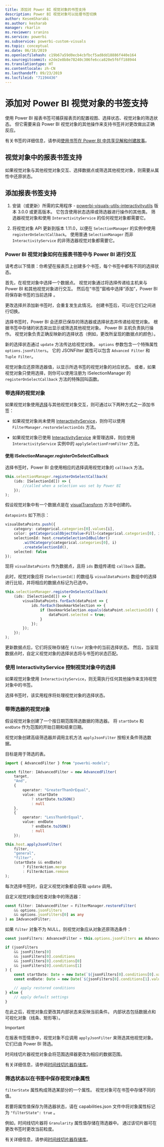 ```yaml
---
title: 添加对 Power BI 视觉对象的书签支持
description: Power BI 视觉对象可以处理书签切换
author: KesemSharabi
ms.author: kesharab
manager: rkarlin
ms.reviewer: sranins
ms.service: powerbi
ms.subservice: powerbi-custom-visuals
ms.topic: conceptual
ms.date: 06/18/2019
ms.openlocfilehash: c19b67a59d0ecb4cbfbcf5ad8dd18886f440e164
ms.sourcegitcommit: e2de2e8b8e78240c306fe6cca820e5f6ff188944
ms.translationtype: HT
ms.contentlocale: zh-CN
ms.lasthandoff: 09/23/2019
ms.locfileid: "71194436"
---
```

# <a name="add-bookmark-support-for-power-bi-visuals"></a>添加对 Power BI 视觉对象的书签支持

使用 Power BI 报表书签可捕获报表页的配置视图、选择状态、视觉对象的筛选状态。 但它需要来自 Power BI 视觉对象的其他操作来支持书签并对更改做出正确反应。

有关书签的详细信息，请参阅[使用书签在 Power BI 中共享见解和创建故事](https://docs.microsoft.com/power-bi/desktop-bookmarks)。

## <a name="report-bookmarks-support-in-your-visual"></a>视觉对象中的报表书签支持

如果视觉对象与其他视觉对象交互、选择数据点或筛选其他视觉对象，则需要从属性中还原状态。

## <a name="add-report-bookmarks-support"></a>添加报表书签支持

1. 安装（或更新）所需的实用程序 - [powerbi-visuals-utils-interactivityutils](https://github.com/Microsoft/PowerBI-visuals-utils-interactivityutils/) 版本 3.0.0 或更高版本。 它包含使用状态选择或筛选器进行操作的其他类。 筛选器视觉对象和使用 `InteractivityService` 的任何视觉对象都需要它。

2. 将视觉对象 API 更新到版本 1.11.0，以便在 `SelectionManager` 的实例中使用 `registerOnSelectCallback`。 使用普通 `SelectionManager` 而非 `InteractivityService` 的非筛选器视觉对象都需要它。

### <a name="how-power-bi-visuals-interact-with-power-bi-in-report-bookmarks"></a>Power BI 视觉对象如何在报表书签中与 Power BI 进行交互

请考虑以下情景：你希望在报表页上创建多个书签，每个书签中都有不同的选择状态。

首先，在视觉对象中选择一个数据点。 视觉对象通过将选择传递给主机来与 Power BI 和其他视觉对象进行交互。 然后在“书签”窗格中选择“添加”，Power BI 将保存新书签的当前选择   。

更改选择并添加新书签时，会重复发生此情况。 创建书签后，可以在它们之间进行切换。

选择书签时，Power BI 会还原已保存的筛选器或选择状态并传递给视觉对象。 根据书签中存储的状态突出显示或筛选其他视觉对象。 Power BI 主机负责执行操作。 视觉对象负责正确反映新的选择状态（例如，更改所呈现的数据点的颜色）。

新的选择状态通过 `update` 方法传达给视觉对象。 `options` 参数包含一个特殊属性 `options.jsonFilters`。 它的 JSONFilter 属性可以包含 `Advanced Filter` 和 `Tuple Filter`。

视觉对象应还原筛选器值，以显示所选书签的视觉对象的对应状态。 或者，如果视觉对象只使用选择，则你可以使用注册为 ISelectionManager 的 `registerOnSelectCallback` 方法的特殊回叫函数。

### <a name="visuals-with-selection"></a>带选择的视觉对象

如果视觉对象使用[选择](https://github.com/Microsoft/PowerBI-visuals/blob/master/Tutorial/Selection.md)与其他视觉对象交互，则可通过以下两种方式之一添加书签：

* 如果视觉对象尚未使用 [InteractivityService](https://github.com/Microsoft/powerbi-visuals-utils-interactivityutils/blob/master/docs/api/interactivityService.md)，则你可以使用 `FilterManager.restoreSelectionIds` 方法。

* 如果视觉对象已使用 [InteractivityService](https://github.com/Microsoft/powerbi-visuals-utils-interactivityutils/blob/master/docs/api/interactivityService.md) 来管理选择，则应使用 `InteractivityService` 实例中的 `applySelectionFromFilter` 方法。

#### <a name="use-iselectionmanagerregisteronselectcallback"></a>使用 ISelectionManager.registerOnSelectCallback

选择书签时，Power BI 会使用相应的选择调用视觉对象的 `callback` 方法。 

```typescript
this.selectionManager.registerOnSelectCallback(
    (ids: ISelectionId[]) => {
        //called when a selection was set by Power BI
    });
);
```

假设视觉对象中有一个数据点是在 [visualTransform](https://github.com/Microsoft/PowerBI-visuals-sampleBarChart/blob/master/src/barChart.ts#L74) 方法中创建的。

`datapoints` 如下所示：

```typescript
visualDataPoints.push({
    category: categorical.categories[0].values[i],
    color: getCategoricalObjectValue<Fill>(categorical.categories[0], i, 'colorSelector', 'fill', defaultColor).solid.color,
    selectionId: host.createSelectionIdBuilder()
        .withCategory(categorical.categories[0], i)
        .createSelectionId(),
    selected: false
});
```

现将 `visualDataPoints` 作为数据点，且将 `ids` 数组传递给 `callback` 函数。

此时，视觉对象应将 `ISelectionId[]` 的数组与 `visualDataPoints` 数组中的选择进行比较，并将相应的数据点标记为已选中。

```typescript
this.selectionManager.registerOnSelectCallback(
    (ids: ISelectionId[]) => {
        visualDataPoints.forEach(dataPoint => {
            ids.forEach(bookmarkSelection => {
                if (bookmarkSelection.equals(dataPoint.selectionId)) {
                    dataPoint.selected = true;
                }
            });
        });
    });
);
```

更新数据点后，它们将反映存储在 `filter` 对象中的当前选择状态。 然后，当呈现数据点时，自定义视觉对象的选择状态将与书签的状态匹配。

### <a name="use-interactivityservice-for-control-selections-in-the-visual"></a>使用 InteractivityService 控制视觉对象中的选择

如果视觉对象使用 `InteractivityService`，则无需执行任何其他操作来支持视觉对象中的书签。

选择书签时，该实用程序将处理视觉对象的选择状态。

### <a name="visuals-with-a-filter"></a>带筛选器的视觉对象

假设视觉对象创建了一个按日期范围筛选数据的筛选器。 将 `startDate` 和 `endDate` 作为范围的开始日期和结束日期。

视觉对象创建高级筛选器并调用主机方法 `applyJsonFilter` 按相关条件筛选数据。

目标是用于筛选的表。

```typescript
import { AdvancedFilter } from "powerbi-models";

const filter: IAdvancedFilter = new AdvancedFilter(
    target,
    "And",
    {
        operator: "GreaterThanOrEqual",
        value: startDate
            ? startDate.toJSON()
            : null
    },
    {
        operator: "LessThanOrEqual",
        value: endDate
            ? endDate.toJSON()
            : null
    });

this.host.applyJsonFilter(
    filter,
    "general",
    "filter",
    (startDate && endDate)
        ? FilterAction.merge
        : FilterAction.remove
);
```

每次选择书签时，自定义视觉对象都会获取 `update` 调用。

自定义视觉对象应检查对象中的筛选器：

```typescript
const filter: IAdvancedFilter = FilterManager.restoreFilter(
    && options.jsonFilters
    && options.jsonFilters[0] as any
) as IAdvancedFilter;
```

如果 `filter` 对象不为 NULL，则视觉对象应从对象还原筛选条件：

```typescript
const jsonFilters: AdvancedFilter = this.options.jsonFilters as AdvancedFilter[];

if (jsonFilters
    && jsonFilters[0]
    && jsonFilters[0].conditions
    && jsonFilters[0].conditions[0]
    && jsonFilters[0].conditions[1]
) {
    const startDate: Date = new Date(`${jsonFilters[0].conditions[0].value}`);
    const endDate: Date = new Date(`${jsonFilters[0].conditions[1].value}`);

    // apply restored conditions
} else {
    // apply default settings
}
```

在此之后，视觉对象应更改其内部状态来反映当前条件。 内部状态包括数据点和可视化对象（线条、矩形等）。

> [!IMPORTANT]
> 在报表书签情景中，视觉对象不应调用 `applyJsonFilter` 来筛选其他视觉对象。 它们已由 Power BI 筛选。

时间线切片器视觉对象会将范围选择器更改为相应的数据范围。

有关详细信息，请参阅[时间线切片器存储库](https://github.com/Microsoft/powerbi-visuals-timeline/commit/606f1152f59f82b5b5a367ff3b117372d129e597?diff=unified#diff-b6ef9a9ac3a3225f8bd0de84bee0a0df)。

### <a name="filter-the-state-to-save-visual-properties-in-bookmarks"></a>筛选状态以在书签中保存视觉对象属性

`filterState` 属性构成筛选某部分的一个属性。 视觉对象可在书签中存储不同的值。

若要将属性值保存为筛选器状态，请在 capabilities.json 文件中将对象属性标记为 `"filterState": true`  。

例如，时间线切片器将 `Granularity` 属性值存储在筛选器中。 通过该切片器可在更改书签时更改当前粒度。

有关详细信息，请参阅[时间线切片器存储库](https://github.com/microsoft/powerbi-visuals-timeline/commit/8b7d82dd23cd2bd71817f1bc5d1e1732347a185e#diff-290828b604cfa62f1cb310f2e90c52fdR334)。
